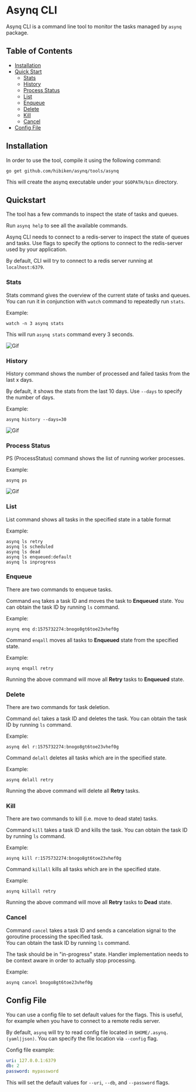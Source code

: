 # Asynq CLI

Asynq CLI is a command line tool to monitor the tasks managed by `asynq` package.

## Table of Contents

- [Installation](#installation)
- [Quick Start](#quick-start)
  - [Stats](#stats)
  - [History](#history)
  - [Process Status](#process-status)
  - [List](#list)
  - [Enqueue](#enqueue)
  - [Delete](#delete)
  - [Kill](#kill)
  - [Cancel](#cancel)
- [Config File](#config-file)

## Installation

In order to use the tool, compile it using the following command:

    go get github.com/hibiken/asynq/tools/asynq

This will create the asynq executable under your `$GOPATH/bin` directory.

## Quickstart

The tool has a few commands to inspect the state of tasks and queues.

Run `asynq help` to see all the available commands.

Asynq CLI needs to connect to a redis-server to inspect the state of queues and tasks. Use flags to specify the options to connect to the redis-server used by your application.

By default, CLI will try to connect to a redis server running at `localhost:6379`.

### Stats

Stats command gives the overview of the current state of tasks and queues. You can run it in conjunction with `watch` command to repeatedly run `stats`.

Example:

    watch -n 3 asynq stats

This will run `asynq stats` command every 3 seconds.

![Gif](/docs/assets/asynq_stats.gif)

### History

History command shows the number of processed and failed tasks from the last x days.

By default, it shows the stats from the last 10 days. Use `--days` to specify the number of days.

Example:

    asynq history --days=30

![Gif](/docs/assets/asynq_history.gif)

### Process Status

PS (ProcessStatus) command shows the list of running worker processes.

Example:

    asynq ps

![Gif](/docs/assets/asynq_ps.gif)

### List

List command shows all tasks in the specified state in a table format

Example:

    asynq ls retry
    asynq ls scheduled
    asynq ls dead
    asynq ls enqueued:default
    asynq ls inprogress

### Enqueue

There are two commands to enqueue tasks.

Command `enq` takes a task ID and moves the task to **Enqueued** state. You can obtain the task ID by running `ls` command.

Example:

    asynq enq d:1575732274:bnogo8gt6toe23vhef0g

Command `enqall` moves all tasks to **Enqueued** state from the specified state.

Example:

    asynq enqall retry

Running the above command will move all **Retry** tasks to **Enqueued** state.

### Delete

There are two commands for task deletion.

Command `del` takes a task ID and deletes the task. You can obtain the task ID by running `ls` command.

Example:

    asynq del r:1575732274:bnogo8gt6toe23vhef0g

Command `delall` deletes all tasks which are in the specified state.

Example:

    asynq delall retry

Running the above command will delete all **Retry** tasks.

### Kill

There are two commands to kill (i.e. move to dead state) tasks.

Command `kill` takes a task ID and kills the task. You can obtain the task ID by running `ls` command.

Example:

    asynq kill r:1575732274:bnogo8gt6toe23vhef0g

Command `killall` kills all tasks which are in the specified state.

Example:

    asynq killall retry

Running the above command will move all **Retry** tasks to **Dead** state.

### Cancel

Command `cancel` takes a task ID and sends a cancelation signal to the goroutine processing the specified task.  
You can obtain the task ID by running `ls` command.

The task should be in "in-progress" state.
Handler implementation needs to be context aware in order to actually stop processing.

Example:

    asynq cancel bnogo8gt6toe23vhef0g

## Config File

You can use a config file to set default values for the flags.
This is useful, for example when you have to connect to a remote redis server.

By default, `asynq` will try to read config file located in
`$HOME/.asynq.(yaml|json)`. You can specify the file location via `--config` flag.

Config file example:

```yaml
uri: 127.0.0.1:6379
db: 2
password: mypassword
```

This will set the default values for `--uri`, `--db`, and `--password` flags.
